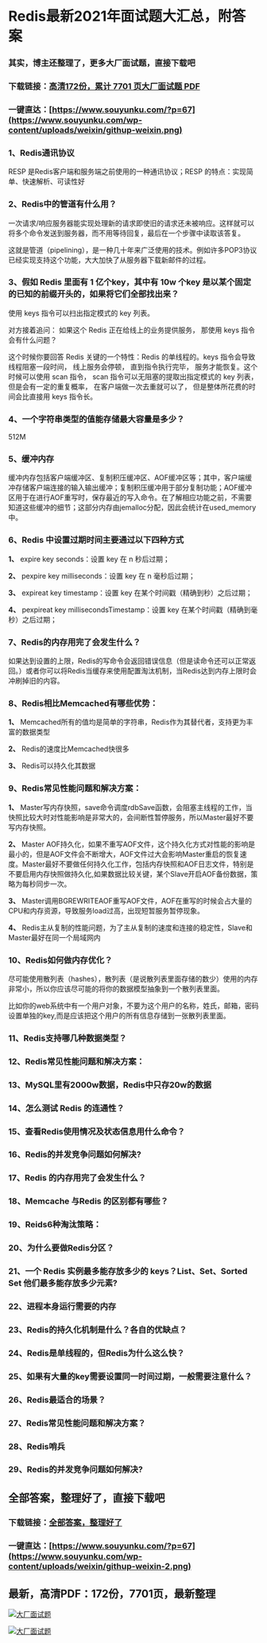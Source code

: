 # Redis最新2021年面试题大汇总，附答案

### 其实，博主还整理了，更多大厂面试题，直接下载吧

### 下载链接：[高清172份，累计 7701 页大厂面试题  PDF](https://github.com/souyunku/DevBooks/blob/master/docs/index.md)

### 一键直达：[https://www.souyunku.com/?p=67](https://www.souyunku.com/wp-content/uploads/weixin/githup-weixin.png)



### 1、Redis通讯协议

RESP 是Redis客户端和服务端之前使用的一种通讯协议；RESP 的特点：实现简单、快速解析、可读性好


### 2、Redis中的管道有什么用？

一次请求/响应服务器能实现处理新的请求即使旧的请求还未被响应。这样就可以将多个命令发送到服务器，而不用等待回复，最后在一个步骤中读取该答复。

这就是管道（pipelining），是一种几十年来广泛使用的技术。例如许多POP3协议已经实现支持这个功能，大大加快了从服务器下载新邮件的过程。


### 3、假如 Redis 里面有 1 亿个key，其中有 10w 个key 是以某个固定的已知的前缀开头的，如果将它们全部找出来？

使用 keys 指令可以扫出指定模式的 key 列表。

对方接着追问： 如果这个 Redis 正在给线上的业务提供服务， 那使用 keys 指令会有什么问题？

这个时候你要回答 Redis 关键的一个特性：Redis 的单线程的。keys 指令会导致线程阻塞一段时间， 线上服务会停顿， 直到指令执行完毕， 服务才能恢复。这个时候可以使用 scan 指令， scan 指令可以无阻塞的提取出指定模式的 key 列表， 但是会有一定的重复概率， 在客户端做一次去重就可以了， 但是整体所花费的时间会比直接用 keys 指令长。


### 4、一个字符串类型的值能存储最大容量是多少？

512M


### 5、缓冲内存

缓冲内存包括客户端缓冲区、复制积压缓冲区、AOF缓冲区等；其中，客户端缓冲存储客户端连接的输入输出缓冲；复制积压缓冲用于部分复制功能；AOF缓冲区用于在进行AOF重写时，保存最近的写入命令。在了解相应功能之前，不需要知道这些缓冲的细节；这部分内存由jemalloc分配，因此会统计在used_memory中。


### 6、Redis 中设置过期时间主要通过以下四种方式

**1、** expire key seconds：设置 key 在 n 秒后过期；

**2、** pexpire key milliseconds：设置 key 在 n 毫秒后过期；

**3、** expireat key timestamp：设置 key 在某个时间戳（精确到秒）之后过期；

**4、** pexpireat key millisecondsTimestamp：设置 key 在某个时间戳（精确到毫秒）之后过期；


### 7、Redis的内存用完了会发生什么？

如果达到设置的上限，Redis的写命令会返回错误信息（但是读命令还可以正常返回。）或者你可以将Redis当缓存来使用配置淘汰机制，当Redis达到内存上限时会冲刷掉旧的内容。


### 8、Redis相比Memcached有哪些优势：

**1、** Memcached所有的值均是简单的字符串，Redis作为其替代者，支持更为丰富的数据类型

**2、** Redis的速度比Memcached快很多

**3、** Redis可以持久化其数据


### 9、Redis常见性能问题和解决方案：

**1、** Master写内存快照，save命令调度rdbSave函数，会阻塞主线程的工作，当快照比较大时对性能影响是非常大的，会间断性暂停服务，所以Master最好不要写内存快照。

**2、** Master AOF持久化，如果不重写AOF文件，这个持久化方式对性能的影响是最小的，但是AOF文件会不断增大，AOF文件过大会影响Master重启的恢复速度。Master最好不要做任何持久化工作，包括内存快照和AOF日志文件，特别是不要启用内存快照做持久化,如果数据比较关键，某个Slave开启AOF备份数据，策略为每秒同步一次。

**3、** Master调用BGREWRITEAOF重写AOF文件，AOF在重写的时候会占大量的CPU和内存资源，导致服务load过高，出现短暂服务暂停现象。

**4、** Redis主从复制的性能问题，为了主从复制的速度和连接的稳定性，Slave和Master最好在同一个局域网内


### 10、Redis如何做内存优化？

尽可能使用散列表（hashes），散列表（是说散列表里面存储的数少）使用的内存非常小，所以你应该尽可能的将你的数据模型抽象到一个散列表里面。

比如你的web系统中有一个用户对象，不要为这个用户的名称，姓氏，邮箱，密码设置单独的key,而是应该把这个用户的所有信息存储到一张散列表里面。


### 11、Redis支持哪几种数据类型？
### 12、Redis常见性能问题和解决方案：
### 13、MySQL里有2000w数据，Redis中只存20w的数据
### 14、怎么测试 Redis 的连通性？
### 15、查看Redis使用情况及状态信息用什么命令？
### 16、Redis的并发竞争问题如何解决?
### 17、Redis 的内存用完了会发生什么？
### 18、Memcache 与Redis 的区别都有哪些？
### 19、Reids6种淘汰策略：
### 20、为什么要做Redis分区？
### 21、一个 Redis 实例最多能存放多少的 keys？List、Set、Sorted Set 他们最多能存放多少元素?
### 22、进程本身运行需要的内存
### 23、Redis的持久化机制是什么？各自的优缺点？
### 24、Redis是单线程的，但Redis为什么这么快？
### 25、如果有大量的key需要设置同一时间过期，一般需要注意什么？
### 26、Redis最适合的场景？
### 27、Redis常见性能问题和解决方案？
### 28、Redis哨兵
### 29、Redis的并发竞争问题如何解决?




## 全部答案，整理好了，直接下载吧

### 下载链接：[全部答案，整理好了](https://www.souyunku.com/wp-content/uploads/weixin/githup-weixin-2.png)

### 一键直达：[https://www.souyunku.com/?p=67](https://www.souyunku.com/wp-content/uploads/weixin/githup-weixin-2.png)


## 最新，高清PDF：172份，7701页，最新整理

[![大厂面试题](https://www.souyunku.com/wp-content/uploads/weixin/mst.png "架构师专栏")](https://www.souyunku.com/wp-content/uploads/weixin/githup-weixin.png "架构师专栏")

[![大厂面试题](https://www.souyunku.com/wp-content/uploads/weixin/githup-weixin.png "架构师专栏")](https://www.souyunku.com/wp-content/uploads/weixin/githup-weixin.png "架构师专栏")
